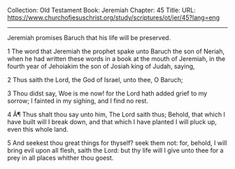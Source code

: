 Collection: Old Testament
Book: Jeremiah
Chapter: 45
Title: 
URL: https://www.churchofjesuschrist.org/study/scriptures/ot/jer/45?lang=eng

---

Jeremiah promises Baruch that his life will be preserved.

1 The word that Jeremiah the prophet spake unto Baruch the son of Neriah, when he had written these words in a book at the mouth of Jeremiah, in the fourth year of Jehoiakim the son of Josiah king of Judah, saying,

2 Thus saith the Lord, the God of Israel, unto thee, O Baruch;

3 Thou didst say, Woe is me now! for the Lord hath added grief to my sorrow; I fainted in my sighing, and I find no rest.

4 Â¶ Thus shalt thou say unto him, The Lord saith thus; Behold, that which I have built will I break down, and that which I have planted I will pluck up, even this whole land.

5 And seekest thou great things for thyself? seek them not: for, behold, I will bring evil upon all flesh, saith the Lord: but thy life will I give unto thee for a prey in all places whither thou goest.
